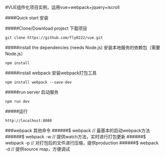 
#VUE组件化项目实例，运用vue+webpack+jquery+iscroll 

####Quick start 安装

#####Clone/Download project 下载项目
```
git clone https://github.com/fly0222/vue.git
```
#####install the dependencies (needs Node.js) 安装本地服务的依赖包（需要Node.js）
```
npm install
```
#####install webpack 安装webpack打包工具
```
npm install webpack --save-dev
```
#####run server 启动服务
```
npm run dev
```
#####运行
```
http://localhost:8080
```






###webpack 其他命令
######$ webpack // 最基本的启动webpack方法
######$ webpack -w // 提供watch方法，实时进行打包更新
######$ webpack -p // 对打包后的文件进行压缩，提供production
######$ webpack -d // 提供source map，方便调试


